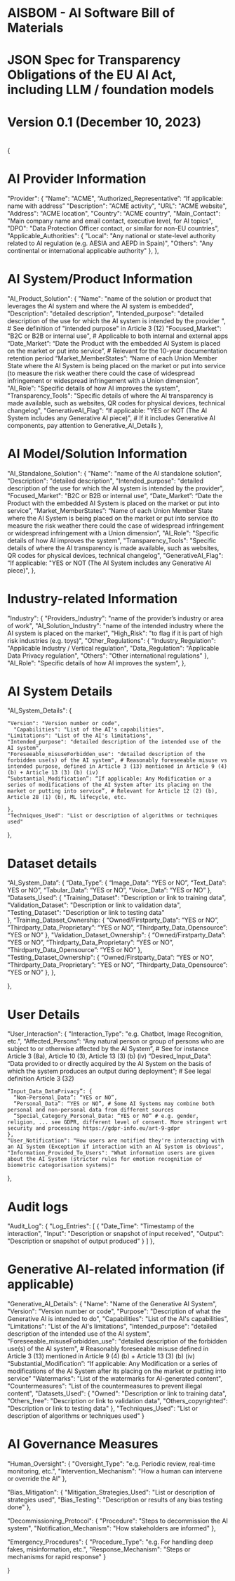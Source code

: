 # ##############################################################################################
# AISBOM - AI Software Bill of Materials
# JSON Spec for Transparency Obligations of the EU AI Act, including LLM / foundation models
# Version 0.1 (December 10, 2023)
# ##############################################################################################

 {

# AI Provider Information 
  "Provider": {
    "Name": "ACME",
    “Authorized_Representative”: “If applicable: name with address”
    "Description": "ACME activity",
    "URL": "ACME website",
    "Address": "ACME location",
    "Country": "ACME country",
    "Main_Contact": "Main company name and email contact, executive level, for AI topics",
    "DPO": "Data Protection Officer contact, or similar for non-EU countries",
    "Applicable_Authorities": {
      "Local": "Any national or state-level authority related to AI regulation (e.g. AESIA and AEPD in Spain)",
      "Others": "Any continental or international applicable authority"
    },
  },

# AI System/Product Information 
  "AI_Product_Solution": {
    "Name": "name of the solution or product that leverages the AI system and where the AI system is embedded",
    "Description": "detailed description",
    "Intended_purpose": "detailed description of the use for which the AI system is intended by the provider ", # See definition of "intended purpose" in Article 3 (12)
    "Focused_Market": "B2C or B2B or internal use", # Applicable to both internal and external apps
    “Date_Market”: “Date the Product with the embedded AI System is placed on the market or put into service”, # Relevant for the 10-year documentation retention period
    “Market_MemberStates”: “Name of each Union Member State where the AI System is being placed on the market or put into service (to measure the risk weather there could the case of widespread infringement or widespread infringement with a Union dimension”,
    "AI_Role": "Specific details of how AI improves the system",
    "Transparency_Tools": "Specific details of where the AI transparency is made available, such as websites, QR codes for physical devices, technical changelog",
    "GenerativeAI_Flag": “If applicable: "YES or NOT (The AI System includes any Generative AI piece)", # If it includes Generative AI components, pay attention to Generative_AI_Details
  },

# AI Model/Solution Information 
  "AI_Standalone_Solution": {
    "Name": "name of the AI standalone solution",
    "Description": "detailed description",
    "Intended_purpose": "detailed description of the use for which the AI system is intended by the provider",
    "Focused_Market": "B2C or B2B or internal use",
     “Date_Market”: “Date the Product with the embedded AI System is placed on the market or put into service”,
    “Market_MemberStates”: “Name of each Union Member State where the AI System is being placed on the market or put into service (to measure the risk weather there could the case of widespread infringement or widespread infringement with a Union dimension”,
    "AI_Role": "Specific details of how AI improves the system",
    "Transparency_Tools": "Specific details of where the AI transparency is made available, such as websites, QR codes for physical devices, technical changelog",
    "GenerativeAI_Flag": “If applicable: "YES or NOT (The AI System includes any Generative AI piece)",
  },

# Industry-related Information
  "Industry": {
    "Providers_Industry": "name of the provider’s industry or area of work",
    "AI_Solution_Industry": "name of the intended industry where the AI system is placed on the market",
    "High_Risk": "to flag if it is part of high risk industries (e.g. toys)",
    "Other_Regulations": {
      "Industry_Regulation": "Applicable Industry / Vertical regulation",
      "Data_Regulation": "Applicable Data Privacy regulation",
      "Others": "Other international regulations"
    },
    "AI_Role": "Specific details of how AI improves the system",
  },

# AI System Details
  "AI_System_Details": {
  
    "Version": "Version number or code",
      "Capabilities": "List of the AI's capabilities",
    "Limitations": "List of the AI's limitations",
    "Intended_purpose": "detailed description of the intended use of the AI system",
    "Foreseeable_misuseForbidden_use": "detailed description of the forbidden use(s) of the AI system", # Reasonably foreseeable misuse vs intended purpose, defined in Article 3 (13) mentioned in Article 9 (4) (b) + Article 13 (3) (b) (iv)
    “Substantial_Modification”: “If applicable: Any Modification or a series of modifications of the AI System after its placing on the market or putting into service”, # Relevant for Article 12 (2) (b), Article 28 (1) (b), ML lifecycle, etc.

    },
    "Techniques_Used": "List or description of algorithms or techniques used"
  },

# Dataset details
“AI_System_Data”: {
    “Data_Type”: {
      “Image_Data”: “YES or NO”,
      “Text_Data”: YES or NO”,
      “Tabular_Data”: “YES or NO”,
      “Voice_Data”: “YES or NO”
    },
    “Datasets_Used”: {
      "Training_Dataset": "Description or link to training data",
      "Validation_Dataset": "Description or link to validation data",
      "Testing_Dataset": "Description or link to testing data"      
    },
    “Training_Dataset_Ownership: {
      “Owned/Firstparty_Data”: “YES or NO”,
      “Thirdparty_Data_Proprietary”: “YES or NO”,
      “Thirdparty_Data_Opensource”: “YES or NO”
    },
    "Validation_Dataset_Ownership": {
      “Owned/Firstparty_Data”: “YES or NO”,
      “Thirdparty_Data_Proprietary”: “YES or NO”,
      “Thirdparty_Data_Opensource”: “YES or NO”
    },
    "Testing_Dataset_Ownership": {
      “Owned/Firstparty_Data”: “YES or NO”,
      “Thirdparty_Data_Proprietary”: “YES or NO”,
      “Thirdparty_Data_Opensource”: “YES or NO”
    },
},

  },

# User Details
  "User_Interaction": {
    "Interaction_Type": "e.g. Chatbot, Image Recognition, etc.",
    “Affected_Persons”: “Any natural person or group of persons who are subject to or otherwise affected by the AI System”, # See for instance Article 3 (8a), Article 10 (3), Article 13 (3) (b) (iv)
    “Desired_Input_Data”: “Data provided to or directly acquired by the AI System on the basis of which the system produces an output during deployment”; # See legal definition Article 3 (32)

    “Input_Data_DataPrivacy”: {
      “Non-Personal_Data”: “YES or NO”,
      “Personal_Data”: “YES or NO”, # Some AI Systems may combine both personal and non-personal data from different sources
      “Special_Category_Personal_Data: “YES or NO” # e.g. gender, religion, ... see GDPR, different level of consent. More stringent wrt security and processing https://gdpr-info.eu/art-9-gdpr 
    },
    "User_Notification": "How users are notified they're interacting with an AI System (Exception if interaction with an AI System is obvious",
    "Information_Provided_To_Users": "What information users are given about the AI System (stricter rules for emotion recognition or biometric categorisation systems)"
  },

# Audit logs
  "Audit_Log": {
    "Log_Entries": [
      {
        "Date_Time": "Timestamp of the interaction",
        "Input": "Description or snapshot of input received",
        "Output": "Description or snapshot of output produced"
      }
    ]
  },

# Generative AI-related information (if applicable)
  "Generative_AI_Details": {
    "Name": "Name of the Generative AI System",
    "Version": "Version number or code",
    "Purpose": "Description of what the Generative AI is intended to do",
    "Capabilities": "List of the AI's capabilities",
    "Limitations": "List of the AI's limitations",
    "Intended_purpose": "detailed description of the intended use of the AI system",
    "Foreseeable_misuseForbidden_use": "detailed description of the forbidden use(s) of the AI system", # Reasonably foreseeable misuse defined in Article 3 (13) mentioned in Article 9 (4) (b) + Article 13 (3) (b) (iv)
    “Substantial_Modification”: “If applicable: Any Modification or a series of modifications of the AI System after its placing on the market or putting into service”
    "Watermarks": "List of the watermarks for AI-generated content",
    "Countermeasures": "List of the countermeasures to prevent illegal content",
    "Datasets_Used": {
      "Owned": "Description or link to training data",
      "Others_free": "Description or link to validation data",
      "Others_copyrighted": "Description or link to testing data"
    },
    "Techniques_Used": "List or description of algorithms or techniques used"
  }

# AI Governance Measures

  "Human_Oversight": {
    "Oversight_Type": "e.g. Periodic review, real-time monitoring, etc.",
    "Intervention_Mechanism": "How a human can intervene or override the AI"
  },

  "Bias_Mitigation": {
    "Mitigation_Strategies_Used": "List or description of strategies used",
    "Bias_Testing": "Description or results of any bias testing done"
  },

  "Decommissioning_Protocol": {
    "Procedure": "Steps to decommission the AI system",
    "Notification_Mechanism": "How stakeholders are informed"
  },

  "Emergency_Procedures": {
    "Procedure_Type": "e.g. For handling deep fakes, misinformation, etc.",
    "Response_Mechanism": "Steps or mechanisms for rapid response"
  }

}

